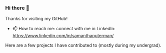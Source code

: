 ### Hi there 👋
Thanks for visiting my GitHub!

- 📫 How to reach me: connect with me in LinkedIn: https://www.linkedin.com/in/samanthaputerman/

Here are a few projects I have contributed to (mostly during my undergrad). 
<!--
**samanthapg/samanthapg** is a ✨ _special_ ✨ repository because its `README.md` (this file) appears on your GitHub profile.

Here are some ideas to get you started:

- 🔭 I’m currently working on ...
- 🌱 I’m currently learning ...
- 👯 I’m looking to collaborate on ...
- 🤔 I’m looking for help with ...
- 💬 Ask me about ...
- 📫 How to reach me: ...
- ⚡ Fun fact: ...
-->
